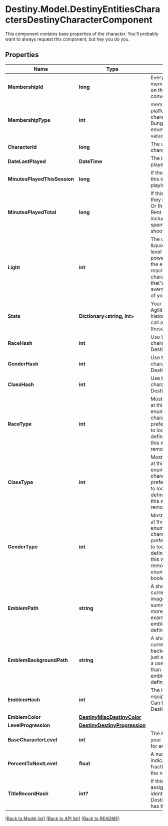 # Destiny.Model.DestinyEntitiesCharactersDestinyCharacterComponent
This component contains base properties of the character. You'll probably want to always request this component, but hey you do you.

## Properties

Name | Type | Description | Notes
------------ | ------------- | ------------- | -------------
**MembershipId** | **long** | Every Destiny Profile has a membershipId. This is provided on the character as well for convenience. | [optional] 
**MembershipType** | **int** | membershipType tells you the platform on which the character plays. Examine the BungieMembershipType enumeration for possible values. | [optional] 
**CharacterId** | **long** | The unique identifier for the character. | [optional] 
**DateLastPlayed** | **DateTime** | The last date that the user played Destiny. | [optional] 
**MinutesPlayedThisSession** | **long** | If the user is currently playing, this is how long they&#39;ve been playing. | [optional] 
**MinutesPlayedTotal** | **long** | If this value is 525,600, then they played Destiny for a year. Or they&#39;re a very dedicated Rent fan. Note that this includes idle time, not just time spent actually in activities shooting things. | [optional] 
**Light** | **int** | The user&#39;s calculated \&quot;Light Level\&quot;. Light level is an indicator of your power that mostly matters in the end game, once you&#39;ve reached the maximum character level: it&#39;s a level that&#39;s dependent on the average Attack/Defense power of your items. | [optional] 
**Stats** | **Dictionary&lt;string, int&gt;** | Your character&#39;s stats, such as Agility, Resilience, etc... *not* historical stats.  You&#39;ll have to call a different endpoint for those. | [optional] 
**RaceHash** | **int** | Use this hash to look up the character&#39;s DestinyRaceDefinition. | [optional] 
**GenderHash** | **int** | Use this hash to look up the character&#39;s DestinyGenderDefinition. | [optional] 
**ClassHash** | **int** | Use this hash to look up the character&#39;s DestinyClassDefinition. | [optional] 
**RaceType** | **int** | Mostly for historical purposes at this point, this is an enumeration for the character&#39;s race.  It&#39;ll be preferable in the general case to look up the related definition: but for some people this was too convenient to remove. | [optional] 
**ClassType** | **int** | Mostly for historical purposes at this point, this is an enumeration for the character&#39;s class.  It&#39;ll be preferable in the general case to look up the related definition: but for some people this was too convenient to remove. | [optional] 
**GenderType** | **int** | Mostly for historical purposes at this point, this is an enumeration for the character&#39;s Gender.  It&#39;ll be preferable in the general case to look up the related definition: but for some people this was too convenient to remove. And yeah, it&#39;s an enumeration and not a boolean. Fight me. | [optional] 
**EmblemPath** | **string** | A shortcut path to the user&#39;s currently equipped emblem image. If you&#39;re just showing summary info for a user, this is more convenient than examining their equipped emblem and looking up the definition. | [optional] 
**EmblemBackgroundPath** | **string** | A shortcut path to the user&#39;s currently equipped emblem background image. If you&#39;re just showing summary info for a user, this is more convenient than examining their equipped emblem and looking up the definition. | [optional] 
**EmblemHash** | **int** | The hash of the currently equipped emblem for the user. Can be used to look up the DestinyInventoryItemDefinition. | [optional] 
**EmblemColor** | [**DestinyMiscDestinyColor**](DestinyMiscDestinyColor.md) |  | [optional] 
**LevelProgression** | [**DestinyDestinyProgression**](DestinyDestinyProgression.md) |  | [optional] 
**BaseCharacterLevel** | **int** | The \&quot;base\&quot; level of your character, not accounting for any light level. | [optional] 
**PercentToNextLevel** | **float** | A number between 0 and 100, indicating the whole and fractional % remaining to get to the next character level. | [optional] 
**TitleRecordHash** | **int?** | If this Character has a title assigned to it, this is the identifier of the DestinyRecordDefinition that has that title information. | [optional] 

[[Back to Model list]](../README.md#documentation-for-models) [[Back to API list]](../README.md#documentation-for-api-endpoints) [[Back to README]](../README.md)

